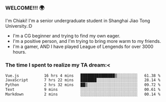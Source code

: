 ### WELCOME!!! 🌍

I'm Chiaki! I'm a senior undergraduate student in Shanghai Jiao Tong University.:D

-  I'm a CG beginner and trying to find my own eager. 
-  I'm a positive person, and I'm trying to bring more warm to my friends.
-  I'm a gamer, AND I have played League of Lengends for over 3000 hours. 

### The time I spent to realize my TA dream:<
<!--START_SECTION:waka-->

```txt
Vue.js           16 hrs 4 mins   ███████████████▒░░░░░░░░░   61.38 %
JavaScript       7 hrs 22 mins   ███████░░░░░░░░░░░░░░░░░░   28.14 %
Python           2 hrs 32 mins   ██▒░░░░░░░░░░░░░░░░░░░░░░   09.72 %
Text             9 mins          ░░░░░░░░░░░░░░░░░░░░░░░░░   00.61 %
Markdown         2 mins          ░░░░░░░░░░░░░░░░░░░░░░░░░   00.14 %
```

<!--END_SECTION:waka-->

<!--
**Chiaki-meow/Chiaki-meow** is a ✨ _special_ ✨ repository because its `README.md` (this file) appears on your GitHub profile.

Here are some ideas to get you started:

- 🔭 I’m currently working on ...
- 🌱 I’m currently learning ...
- 👯 I’m looking to collaborate on ...
- 🤔 I’m looking for help with ...
- 💬 Ask me about ...
- 📫 How to reach me: ...
- 😄 Pronouns: ...
- ⚡ Fun fact: ...
-->
